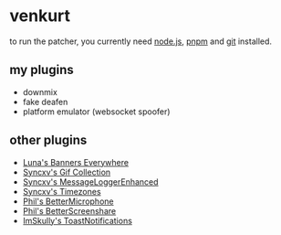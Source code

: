 # venkurt
to run the patcher, you currently need [node.js](https://nodejs.org/), [pnpm](https://pnpm.io/) and [git](https://git-scm.com/) installed.

## my plugins

* downmix
* fake deafen
* platform emulator (websocket spoofer)

## other plugins

* [Luna's Banners Everywhere](https://codeberg.org/Lunaa/bannersEverywhere)
* [Syncxv's Gif Collection](https://github.com/Syncxv/vc-gif-collections)
* [Syncxv's MessageLoggerEnhanced](https://github.com/Syncxv/vc-message-logger-enhanced)
* [Syncxv's Timezones](https://github.com/Syncxv/vc-timezones)
* [Phil's BetterMicrophone](https://github.com/philhk/Vencord)
* [Phil's BetterScreenshare](https://github.com/philhk/Vencord)
* [ImSkully's ToastNotifications](https://github.com/Vendicated/Vencord/pull/1806)
